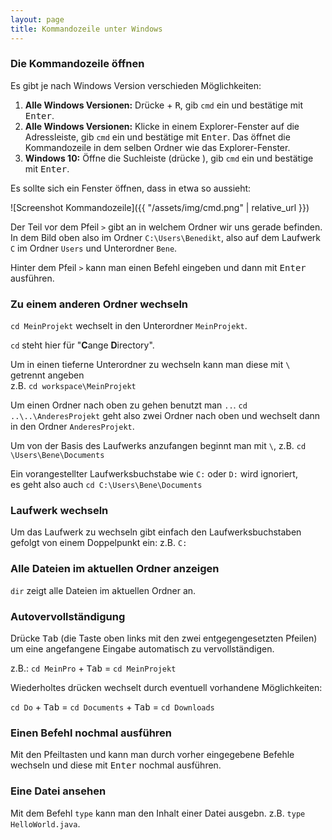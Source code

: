 ```yaml
---
layout: page
title: Kommandozeile unter Windows
---
```

### Die Kommandozeile öffnen
Es gibt je nach Windows Version verschieden Möglichkeiten:
1. **Alle Windows Versionen:** Drücke <kbd><i class="fa fa-windows"></i></kbd> + <kbd>R</kbd>, gib `cmd` ein und bestätige mit <kbd>Enter</kbd>.
3. **Alle Windows Versionen:** Klicke in einem Explorer-Fenster auf die Adressleiste, gib `cmd` ein und bestätige mit <kbd>Enter</kbd>. Das öffnet die Kommandozeile in dem selben Ordner wie das Explorer-Fenster.
2. **Windows 10:** Öffne die Suchleiste (drücke <kbd><i class="fa fa-windows"></i></kbd>), gib `cmd` ein und bestätige mit <kbd>Enter</kbd>.

Es sollte sich ein Fenster öffnen, dass in etwa so aussieht:

![Screenshot Kommandozeile]({{ "/assets/img/cmd.png" | relative_url }})

Der Teil vor dem Pfeil `>` gibt an in welchem Ordner wir uns gerade befinden. In dem Bild oben also im Ordner `C:\Users\Benedikt`, also auf dem Laufwerk `C` im Ordner `Users` und Unterordner `Bene`.

Hinter dem Pfeil `>` kann man einen Befehl eingeben und dann mit <kbd>Enter</kbd> ausführen.

### Zu einem anderen Ordner wechseln
`cd MeinProjekt` wechselt in den Unterordner `MeinProjekt`.

`cd` steht hier für "**C**ange **D**irectory".

Um in einen tieferne Unterordner zu wechseln kann man diese mit `\` getrennt angeben <br />
z.B. `cd workspace\MeinProjekt`

Um einen Ordner nach oben zu gehen benutzt man `..`. `cd ..\..\AnderesProjekt`
geht also zwei Ordner nach oben und wechselt dann in den Ordner `AnderesProjekt`.

Um von der Basis des Laufwerks anzufangen beginnt man mit `\`, z.B. `cd \Users\Bene\Documents`

Ein vorangestellter Laufwerksbuchstabe wie `C:` oder `D:` wird ignoriert, <br />
es geht also auch `cd C:\Users\Bene\Documents`

### Laufwerk wechseln
Um das Laufwerk zu wechseln gibt einfach den Laufwerksbuchstaben gefolgt von einem Doppelpunkt ein: z.B. `C:`

### Alle Dateien im aktuellen Ordner anzeigen
`dir` zeigt alle Dateien im aktuellen Ordner an.

### Autovervollständigung
Drücke <kbd>Tab</kbd> (die Taste oben links mit den zwei entgegengesetzten Pfeilen) um eine angefangene Eingabe automatisch zu vervollständigen.

z.B.: `cd MeinPro` + <kbd>Tab</kbd> = `cd MeinProjekt`

Wiederholtes drücken wechselt durch eventuell vorhandene Möglichkeiten:

`cd Do` + <kbd>Tab</kbd> = `cd Documents` + <kbd>Tab</kbd> = `cd Downloads`

### Einen Befehl nochmal ausführen
Mit den Pfeiltasten <kbd><i class="fa fa-arrow-up"></i></kbd> und <kbd><i class="fa fa-arrow-down"></i></kbd> kann man durch vorher
eingegebene Befehle wechseln und diese mit <kbd>Enter</kbd> nochmal ausführen.

### Eine Datei ansehen
Mit dem Befehl `type` kann man den Inhalt einer Datei ausgebn. z.B. `type HelloWorld.java`.
